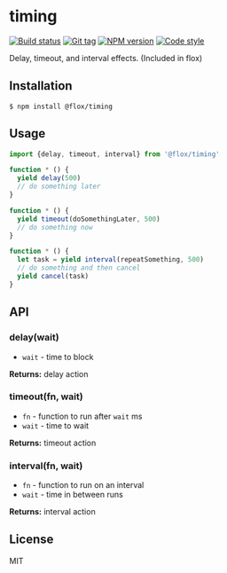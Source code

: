 
# timing

[![Build status][travis-image]][travis-url]
[![Git tag][git-image]][git-url]
[![NPM version][npm-image]][npm-url]
[![Code style][standard-image]][standard-url]

Delay, timeout, and interval effects. (Included in flox)

## Installation

    $ npm install @flox/timing

## Usage

```js
import {delay, timeout, interval} from '@flox/timing'

function * () {
  yield delay(500)
  // do something later
}

function * () {
  yield timeout(doSomethingLater, 500)
  // do something now
}

function * () {
  let task = yield interval(repeatSomething, 500)
  // do something and then cancel
  yield cancel(task)
}

```

## API

### delay(wait)

- `wait` - time to block

**Returns:** delay action

### timeout(fn, wait)

- `fn` - function to run after `wait` ms
- `wait` - time to wait

**Returns:** timeout action

### interval(fn, wait)

- `fn` - function to run on an interval
- `wait` - time in between runs

**Returns:** interval action

## License

MIT

[travis-image]: https://img.shields.io/travis/floxjs/timing.svg?style=flat-square
[travis-url]: https://travis-ci.org/floxjs/timing
[git-image]: https://img.shields.io/github/tag/floxjs/timing.svg?style=flat-square
[git-url]: https://github.com/floxjs/timing
[standard-image]: https://img.shields.io/badge/code%20style-standard-brightgreen.svg?style=flat-square
[standard-url]: https://github.com/feross/standard
[npm-image]: https://img.shields.io/npm/v/@flox/timing.svg?style=flat-square
[npm-url]: https://npmjs.org/package/@flox/timing

